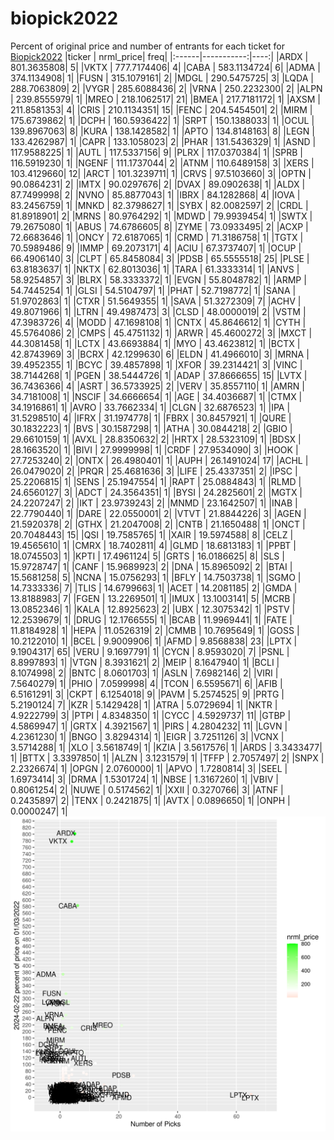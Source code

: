 # biopick2022
Percent of original price and number of entrants for each ticket for [Biopick2022](https://twitter.com/hashtag/Biopick2022)
|ticker |  nrml_price| freq|
|:------|-----------:|----:|
|ARDX   | 801.3635808|    5|
|VKTX   | 777.7174406|    4|
|CABA   | 583.1134724|    6|
|ADMA   | 374.1134908|    1|
|FUSN   | 315.1079161|    2|
|MDGL   | 290.5475725|    3|
|LQDA   | 288.7063809|    2|
|VYGR   | 285.6088436|    2|
|VRNA   | 250.2232300|    2|
|ALPN   | 239.8555979|    1|
|MREO   | 218.1062517|   21|
|BMEA   | 217.7181172|    1|
|AXSM   | 211.8581353|    4|
|CRIS   | 210.1134351|   15|
|FENC   | 204.5454501|    2|
|MIRM   | 175.6739862|    1|
|DCPH   | 160.5936422|    1|
|SRPT   | 150.1388033|    1|
|OCUL   | 139.8967063|    8|
|KURA   | 138.1428582|    1|
|APTO   | 134.8148163|    8|
|LEGN   | 133.4262987|    1|
|CAPR   | 133.1058023|    2|
|PHAR   | 131.5436329|    1|
|ASND   | 117.9588225|    1|
|AUTL   | 117.5337156|    9|
|PLRX   | 117.0370384|    1|
|SPRB   | 116.5919230|    1|
|NGENF  | 111.1737044|    2|
|ATNM   | 110.6489158|    3|
|XERS   | 103.4129660|   12|
|ARCT   | 101.3239711|    1|
|CRVS   |  97.5103660|    3|
|OPTN   |  90.0864231|    2|
|IMTX   |  90.0297676|    2|
|DVAX   |  89.0902638|    1|
|ALDX   |  87.7499998|    2|
|NVNO   |  85.8877043|    1|
|IBRX   |  84.1282868|    4|
|IOVA   |  83.2456759|    1|
|MNKD   |  82.3798627|    1|
|SYBX   |  82.0082597|    2|
|CRDL   |  81.8918901|    2|
|MRNS   |  80.9764292|    1|
|MDWD   |  79.9939454|    1|
|SWTX   |  79.2675080|    1|
|ABUS   |  74.6786605|    8|
|ZYME   |  73.0933495|    2|
|ACXP   |  72.6683646|    1|
|ONCY   |  72.6187065|    1|
|CRMD   |  71.3186758|    1|
|TGTX   |  70.5989486|    9|
|IMMP   |  69.2073171|    4|
|ACIU   |  67.3737407|    1|
|OCUP   |  66.4906140|    3|
|CLPT   |  65.8458084|    3|
|PDSB   |  65.5555518|   25|
|PLSE   |  63.8183637|    1|
|NKTX   |  62.8013036|    1|
|TARA   |  61.3333314|    1|
|ANVS   |  58.9254857|    3|
|BLRX   |  58.3333372|    1|
|EVGN   |  55.8048782|    1|
|ARMP   |  54.7445254|    1|
|GLSI   |  54.5104797|    1|
|PHAT   |  52.7198772|    1|
|SANA   |  51.9702863|    1|
|CTXR   |  51.5649355|    1|
|SAVA   |  51.3272309|    7|
|ACHV   |  49.8071966|    1|
|LTRN   |  49.4987473|    3|
|CLSD   |  48.0000019|    2|
|VSTM   |  47.3983726|    4|
|MODD   |  47.1698108|    1|
|CNTX   |  45.8646612|    1|
|CYTH   |  45.5764086|    2|
|CMPS   |  45.4751132|    1|
|ARWR   |  45.4600272|    3|
|MXCT   |  44.3081458|    1|
|LCTX   |  43.6693884|    1|
|MYO    |  43.4623812|    1|
|BCTX   |  42.8743969|    3|
|BCRX   |  42.1299630|    6|
|ELDN   |  41.4966010|    3|
|MRNA   |  39.4952355|    1|
|BCYC   |  39.4857898|    1|
|XFOR   |  39.2314421|    3|
|VINC   |  38.7144268|    1|
|PGEN   |  38.5444726|    1|
|ADAP   |  37.8666655|   15|
|LVTX   |  36.7436366|    4|
|ASRT   |  36.5733925|    2|
|VERV   |  35.8557110|    1|
|AMRN   |  34.7181008|    1|
|NSCIF  |  34.6666654|    1|
|AGE    |  34.4036687|    1|
|CTMX   |  34.1916861|    1|
|AVRO   |  33.7662334|    1|
|CLGN   |  32.6876523|    1|
|IPA    |  31.5298510|    4|
|IFRX   |  31.1974778|    1|
|FBRX   |  30.8457921|    1|
|QURE   |  30.1832223|    1|
|BVS    |  30.1587298|    1|
|ATHA   |  30.0844218|    2|
|GBIO   |  29.6610159|    1|
|AVXL   |  28.8350632|    2|
|HRTX   |  28.5323109|    1|
|BDSX   |  28.1663520|    1|
|BIVI   |  27.9999998|    1|
|CRDF   |  27.9534090|    3|
|HOOK   |  27.7253240|    2|
|ONTX   |  26.4980401|    1|
|AUPH   |  26.1491024|   17|
|ACHL   |  26.0479020|    2|
|PRQR   |  25.4681636|    3|
|LIFE   |  25.4337351|    2|
|IPSC   |  25.2206815|    1|
|SENS   |  25.1947554|    1|
|RAPT   |  25.0884843|    1|
|RLMD   |  24.6560127|    3|
|ADCT   |  24.3564351|    1|
|BYSI   |  24.2825601|    2|
|MGTX   |  24.2207247|    2|
|IKT    |  23.9739243|    2|
|MNMD   |  23.1642507|    1|
|INAB   |  22.7790440|    1|
|DARE   |  22.0550001|    2|
|VTVT   |  21.8844226|    3|
|AGEN   |  21.5920378|    2|
|GTHX   |  21.2047008|    2|
|CNTB   |  21.1650488|    1|
|ONCT   |  20.7048443|   15|
|QSI    |  19.7585765|    1|
|XAIR   |  19.5974588|    8|
|CELZ   |  19.4565610|    1|
|CMRX   |  18.7402811|    4|
|GLMD   |  18.6813183|    1|
|PPBT   |  18.0745503|    1|
|KPTI   |  17.4961124|    5|
|GRTS   |  16.0186625|    8|
|SLS    |  15.9728747|    1|
|CANF   |  15.9689923|    2|
|DNA    |  15.8965092|    2|
|BTAI   |  15.5681258|    5|
|NCNA   |  15.0756293|    1|
|BFLY   |  14.7503738|    1|
|SGMO   |  14.7333336|    7|
|TLIS   |  14.6799663|    1|
|ACET   |  14.2081185|    2|
|GMDA   |  13.8188983|    7|
|FGEN   |  13.2269501|    1|
|IMUX   |  13.1003141|    5|
|MCRB   |  13.0852346|    1|
|KALA   |  12.8925623|    2|
|UBX    |  12.3075342|    1|
|PSTV   |  12.2539679|    1|
|DRUG   |  12.1766555|    1|
|BCAB   |  11.9969441|    1|
|FATE   |  11.8184928|    1|
|HEPA   |  11.0526319|    2|
|CMMB   |  10.7695649|    1|
|GOSS   |  10.2122010|    1|
|BCEL   |   9.9009906|    1|
|AFMD   |   9.8568838|   23|
|LPTX   |   9.1904317|   65|
|VERU   |   9.1697791|    1|
|CYCN   |   8.9593020|    7|
|PSNL   |   8.8997893|    1|
|VTGN   |   8.3931621|    2|
|MEIP   |   8.1647940|    1|
|BCLI   |   8.1074998|    2|
|BNTC   |   8.0601703|    1|
|ASLN   |   7.6982146|    2|
|VIRI   |   7.5640279|    1|
|PHIO   |   7.0599998|    4|
|TCON   |   6.5595671|    6|
|AFIB   |   6.5161291|    3|
|CKPT   |   6.1254018|    9|
|PAVM   |   5.2574525|    9|
|PRTG   |   5.2190124|    7|
|KZR    |   5.1429428|    1|
|ATRA   |   5.0729694|    1|
|NKTR   |   4.9222799|    3|
|PTPI   |   4.8348350|    1|
|CYCC   |   4.5929737|   11|
|GTBP   |   4.5869947|    1|
|GRTX   |   4.3921567|    1|
|PIRS   |   4.2804232|   11|
|LGVN   |   4.2361230|    1|
|BNGO   |   3.8294314|    1|
|EIGR   |   3.7251126|    3|
|VCNX   |   3.5714288|    1|
|XLO    |   3.5618749|    1|
|KZIA   |   3.5617576|    1|
|ARDS   |   3.3433477|    1|
|BTTX   |   3.3397850|    1|
|ALZN   |   3.1231579|    1|
|TFFP   |   2.7057497|    2|
|SNPX   |   2.2326674|    1|
|OPGN   |   2.0760000|    1|
|APVO   |   1.7280814|    3|
|SEEL   |   1.6973414|    3|
|DRMA   |   1.5301724|    1|
|NBSE   |   1.3167260|    1|
|VBIV   |   0.8061254|    2|
|NUWE   |   0.5174562|    1|
|XXII   |   0.3270766|    3|
|ATNF   |   0.2435897|    2|
|TENX   |   0.2421875|    1|
|AVTX   |   0.0896650|    1|
|ONPH   |   0.0000247|    1|
![retvspicks](biopicks.png?raw=true)
